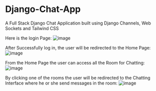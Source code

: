 # Django-Chat-App
A Full Stack Django Chat Application built using Django Channels,  Web Sockets and Tailwind CSS

Here is the login Page:
![image](https://user-images.githubusercontent.com/75914302/159110822-df1a8975-e502-49a5-af83-426fc0b08b1e.png)

After Successfully log in, the user will be redirected to the Home Page:
![image](https://user-images.githubusercontent.com/75914302/159110849-1dba58df-2233-4356-9131-27c5de848e86.png)

From the Home Page the user can access all the Room for Chatting:
![image](https://user-images.githubusercontent.com/75914302/159110904-47b7253a-c6a0-4f46-8cb3-5e61206810a0.png)

By clicking one of the rooms the user will be redirected to the Chatting Interface where he or she send messages in the room:
![image](https://user-images.githubusercontent.com/75914302/159111049-6f44e6e8-8d72-43ff-8c72-a0774a112746.png)
